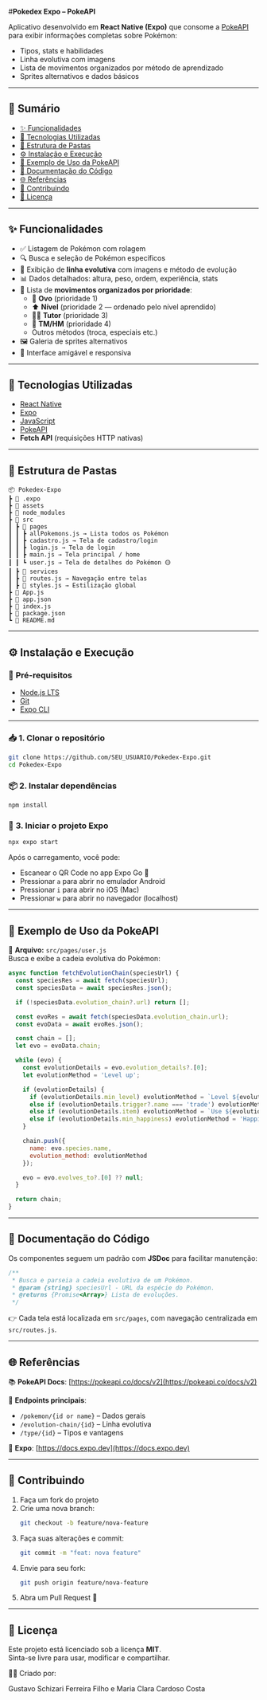 #**Pokedex Expo – PokeAPI**

Aplicativo desenvolvido em **React Native (Expo)** que consome a [PokeAPI](https://pokeapi.co/) para exibir informações completas sobre Pokémon:  
- Tipos, stats e habilidades  
- Linha evolutiva com imagens  
- Lista de movimentos organizados por método de aprendizado  
- Sprites alternativos e dados básicos

---

## 📌 **Sumário**
- [✨ Funcionalidades](#-funcionalidades)
- [🧰 Tecnologias Utilizadas](#-tecnologias-utilizadas)
- [📂 Estrutura de Pastas](#-estrutura-de-pastas)
- [⚙️ Instalação e Execução](#️-instalação-e-execução)
- [🧪 Exemplo de Uso da PokeAPI](#-exemplo-de-uso-da-pokeapi)
- [📄 Documentação do Código](#-documentação-do-código)
- [🌐 Referências](#-referências)
- [🤝 Contribuindo](#-contribuindo)
- [📜 Licença](#-licença)

---

## ✨ **Funcionalidades**

- ✅ Listagem de Pokémon com rolagem  
- 🔍 Busca e seleção de Pokémon específicos  
- 🧬 Exibição de **linha evolutiva** com imagens e método de evolução  
- 📊 Dados detalhados: altura, peso, ordem, experiência, stats  
- 📝 Lista de **movimentos organizados por prioridade**:
  - 🥚 **Ovo** (prioridade 1)  
  - ⬆️ **Nível** (prioridade 2 — ordenado pelo nível aprendido)  
  - 🧑‍🏫 **Tutor** (prioridade 3)  
  - 💽 **TM/HM** (prioridade 4)  
  - Outros métodos (troca, especiais etc.)  
- 🖼️ Galeria de sprites alternativos  
- 📱 Interface amigável e responsiva

---

## 🧰 **Tecnologias Utilizadas**

- [React Native](https://reactnative.dev/)  
- [Expo](https://expo.dev/)  
- [JavaScript](https://developer.mozilla.org/pt-BR/docs/Web/JavaScript)  
- [PokeAPI](https://pokeapi.co/)  
- **Fetch API** (requisições HTTP nativas)

---

## 📂 **Estrutura de Pastas**

```
📦 Pokedex-Expo
┣ 📂 .expo
┣ 📂 assets
┣ 📂 node_modules
┣ 📂 src
┃ ┣ 📂 pages
┃ ┃ ┣ allPokemons.js → Lista todos os Pokémon
┃ ┃ ┣ cadastro.js → Tela de cadastro/login
┃ ┃ ┣ login.js → Tela de login
┃ ┃ ┣ main.js → Tela principal / home
┃ ┃ ┗ user.js → Tela de detalhes do Pokémon 🟡
┃ ┣ 📂 services
┃ ┣ 📜 routes.js → Navegação entre telas
┃ ┣ 📜 styles.js → Estilização global
┣ 📜 App.js
┣ 📜 app.json
┣ 📜 index.js
┣ 📜 package.json
┗ 📜 README.md
```

---

## ⚙️ **Instalação e Execução**

### 📌 **Pré-requisitos**
- [Node.js LTS](https://nodejs.org/)  
- [Git](https://git-scm.com/)  
- [Expo CLI](https://docs.expo.dev/get-started/installation/)  

---

### 📥 **1. Clonar o repositório**
```bash
git clone https://github.com/SEU_USUARIO/Pokedex-Expo.git
cd Pokedex-Expo
```

### 📦 **2. Instalar dependências**
```bash
npm install
```

### 🚀 **3. Iniciar o projeto Expo**
```bash
npx expo start
```

Após o carregamento, você pode:

- Escanear o QR Code no app Expo Go 📱  
- Pressionar `a` para abrir no emulador Android  
- Pressionar `i` para abrir no iOS (Mac)
- Pressionar `w` para abrir no navegador (localhost)

---

## 🧪 **Exemplo de Uso da PokeAPI**

📄 **Arquivo:** `src/pages/user.js`  
Busca e exibe a cadeia evolutiva do Pokémon:

```javascript
async function fetchEvolutionChain(speciesUrl) {
  const speciesRes = await fetch(speciesUrl);
  const speciesData = await speciesRes.json();

  if (!speciesData.evolution_chain?.url) return [];

  const evoRes = await fetch(speciesData.evolution_chain.url);
  const evoData = await evoRes.json();

  const chain = [];
  let evo = evoData.chain;

  while (evo) {
    const evolutionDetails = evo.evolution_details?.[0];
    let evolutionMethod = 'Level up';

    if (evolutionDetails) {
      if (evolutionDetails.min_level) evolutionMethod = `Level ${evolutionDetails.min_level}`;
      else if (evolutionDetails.trigger?.name === 'trade') evolutionMethod = 'Trade';
      else if (evolutionDetails.item) evolutionMethod = `Use ${evolutionDetails.item.name}`;
      else if (evolutionDetails.min_happiness) evolutionMethod = 'Happiness';
    }

    chain.push({
      name: evo.species.name,
      evolution_method: evolutionMethod
    });

    evo = evo.evolves_to?.[0] ?? null;
  }

  return chain;
}
```

---

## 📄 **Documentação do Código**

Os componentes seguem um padrão com **JSDoc** para facilitar manutenção:

```javascript
/**
 * Busca e parseia a cadeia evolutiva de um Pokémon.
 * @param {string} speciesUrl - URL da espécie do Pokémon.
 * @returns {Promise<Array>} Lista de evoluções.
 */
```

👉 Cada tela está localizada em `src/pages`, com navegação centralizada em `src/routes.js`.

---

## 🌐 **Referências**

📚 **PokeAPI Docs**: [https://pokeapi.co/docs/v2](https://pokeapi.co/docs/v2)

🧠 **Endpoints principais**:  
- `/pokemon/{id or name}` – Dados gerais  
- `/evolution-chain/{id}` – Linha evolutiva  
- `/type/{id}` – Tipos e vantagens  

📌 **Expo**: [https://docs.expo.dev](https://docs.expo.dev)

---

## 🤝 **Contribuindo**

1. Faça um fork do projeto  
2. Crie uma nova branch:
   ```bash
   git checkout -b feature/nova-feature
   ```
3. Faça suas alterações e commit:
   ```bash
   git commit -m "feat: nova feature"
   ```
4. Envie para seu fork:
   ```bash
   git push origin feature/nova-feature
   ```
5. Abra um Pull Request 🚀

---

## 📜 **Licença**

Este projeto está licenciado sob a licença **MIT**.  
Sinta-se livre para usar, modificar e compartilhar.

👨‍💻 Criado por:

Gustavo Schizari Ferreira Filho e Maria Clara Cardoso Costa
